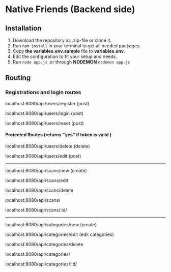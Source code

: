 # Native Friends (Backend side)

## Installation

1.  Download the repository as .zip-file or clone it.
2.  Run `npm install` in your terminal to get all needed packages.
3.  Copy **the variables.env.sample** file to **variables.env**.
4.  Edit the configuration to fit your setup and needs.
5.  Run `node app.js` ,or through **NODEMON** `nodemon app.js`

## Routing

### Registrations and login routes

localhost:8080/api/users/register (post)

localhost:8080/api/users/login (post)

localhost:8080/api/users/reset (post)

#### Protected Routes (returns "yes" if token is valid )

localhost:8080/api/users/delete (delete)

localhost:8080/api/users/edit (post)

----------------------------------------

localhost:8080/api/scans/new  (create)

localhost:8080/api/scans/edit 

localhost:8080/api/scans/delete

localhost:8080/api/scans/

localhost:8080/api/scans/:id/

----------------------------------------

localhost:8080/api/categories/new  (create)

localhost:8080/api/categories/edit  (edit categories)

localhost:8080/api/categories/delete

localhost:8080/api/categories/

localhost:8080/api/categories/:id/
